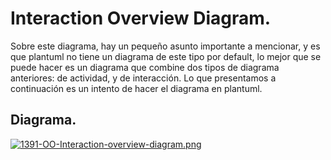 
# **Interaction Overview Diagram.**

Sobre este diagrama, hay un pequeño asunto importante a mencionar, y es que plantuml no tiene un diagrama de este tipo por default, lo mejor que se puede hacer es un diagrama que combine dos tipos de diagrama anteriores: de actividad, y de interacción. Lo que presentamos a continuación es un intento de hacer el diagrama en plantuml.

## Diagrama.
[![1391-OO-Interaction-overview-diagram.png](https://i.postimg.cc/YSQ9L9ZN/1391-OO-Interaction-overview-diagram.png)](https://postimg.cc/zLX59JJ3)

